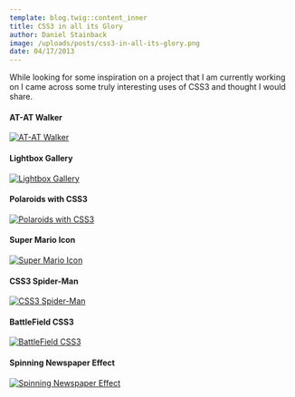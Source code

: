 ```yaml
---
template: blog.twig::content_inner
title: CSS3 in all its Glory
author: Daniel Stainback
image: /uploads/posts/css3-in-all-its-glory.png
date: 04/17/2013
---
```

<!--excerpt-->
While looking for some inspiration on a project that I am currently working on I came across some truly interesting uses of CSS3 and thought I would share.
<!--endexcerpt-->

#### AT-AT Walker
[![AT-AT Walker](/uploads/posts/css3-in-all-its-glory/at_atwalker.jpg)](http://anthonycalzadilla.com/css3-ATAT/index-bones.html)

#### Lightbox Gallery
[![Lightbox Gallery](/uploads/posts/css3-in-all-its-glory/lightbox_gallery.jpg)](http://demo.tutorialzine.com/2009/11/hovering-gallery-css3-jquery/demo.php)

#### Polaroids with CSS3
[![Polaroids with CSS3](/uploads/posts/css3-in-all-its-glory/polaroids_with_css3.jpg)](http://www.zurb.com/playground/css3-polaroids)

#### Super Mario Icon
[![Super Mario Icon](/uploads/posts/css3-in-all-its-glory/supermarioicon.jpg)](http://cordobo.com/wp-content/uploads/pure-css-animated-3d-super-mario)

#### CSS3 Spider-Man
[![CSS3 Spider-Man](/uploads/posts/css3-in-all-its-glory/css3spider_man.jpg)](http://www.optimum7.com/css3-man/animation.html)

#### BattleField CSS3
[![BattleField CSS3](/uploads/posts/css3-in-all-its-glory/battlefield_css3.jpg)](https://developer.mozilla.org/en-US/demos/detail/battlefield-css3/launch)

#### Spinning Newspaper Effect
[![Spinning Newspaper Effect](/uploads/posts/css3-in-all-its-glory/newspaper.jpg)](http://demo.tutorialzine.com/2011/07/spinning-newspaper-effect-css3)